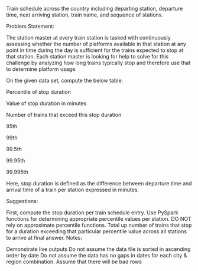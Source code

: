 Train schedule across the country including departing station, departure time, next arriving station, train name, and sequence of stations.

Problem Statement: 

The station master at every train station is tasked with continuously assessing whether the number of platforms available in that station at any point in time during the day is sufficient for the trains expected to stop at that station. Each station master is looking for help to solve for this challenge by analyzing how long trains typically stop and therefore use that to determine platform usage.

 

On the given data set, compute the below table:

Percentile of stop duration

Value of stop duration in minutes

Number of trains that exceed this stop duration

95th

 	 
99th

 	 
99.5th

 	 
99.95th

 	 
99.995th

 	 
 

Here, stop duration is defined as the difference between departure time and arrival time of a train per station expressed in minutes.

Suggestions:

First, compute the stop duration per train schedule entry.
Use PySpark functions for determining appropriate percentile values per station. DO NOT rely on approximate percentile functions.
Total up number of trains that stop for a duration exceeding that particular percentile value across all stations to arrive at final answer.
Notes:

Demonstrate live outputs
Do not assume the data file is sorted in ascending order by date
Do not assume the data has no gaps in dates for each city & region combination.
Assume that there will be bad rows
